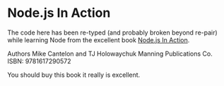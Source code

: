 # Node.js In Action

The code here has been re-typed (and probably broken beyond re-pair) while learning Node from the excellent book [Node.js In Action](http://www.manning.com/cantelon/).

Authors
Mike Cantelon and TJ Holowaychuk
Manning Publications Co.
ISBN: 9781617290572

You should buy this book it really is excellent.
